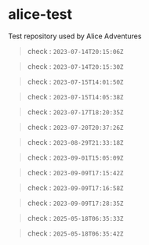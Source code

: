 # alice-test
Test repository used by Alice Adventures

> check : `2023-07-14T20:15:06Z`

> check : `2023-07-14T20:15:30Z`

> check : `2023-07-15T14:01:50Z`

> check : `2023-07-15T14:05:38Z`

> check : `2023-07-17T18:20:35Z`

> check : `2023-07-20T20:37:26Z`

> check : `2023-08-29T21:33:18Z`

> check : `2023-09-01T15:05:09Z`

> check : `2023-09-09T17:15:42Z`

> check : `2023-09-09T17:16:58Z`

> check : `2023-09-09T17:28:35Z`

> check : `2025-05-18T06:35:33Z`

> check : `2025-05-18T06:35:42Z`
